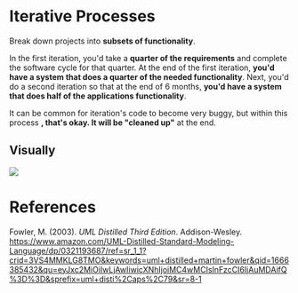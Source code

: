 # Iterative Processes 

Break down projects into **subsets of functionality**. 

In the first iteration, you'd take a **quarter of the requirements** and complete the software cycle for that quarter. At the end of the first iteration, **you'd have a system that does a quarter of the needed functionality**. Next, you'd do a second iteration so that at the end of 6 months, **you'd have a system that does half of the applications functionality**. 

It can be common for iteration's code to become very buggy, but within this process **, that's okay. It will be "cleaned up"** at the end. 

## Visually 
<img align="center" src="https://user-images.githubusercontent.com/109105989/197311295-fd9fbd9b-43ac-4b57-bac5-b88dca9133a9.png"/> 


# References 
Fowler, M. (2003). *UML Distilled Third Edition*. Addison-Wesley. <https://www.amazon.com/UML-Distilled-Standard-Modeling-Language/dp/0321193687/ref=sr_1_1?crid=3VS4MMKLG8TMO&keywords=uml+distilled+martin+fowler&qid=1666385432&qu=eyJxc2MiOiIwLjAwIiwicXNhIjoiMC4wMCIsInFzcCI6IjAuMDAifQ%3D%3D&sprefix=uml+disti%2Caps%2C79&sr=8-1> 
